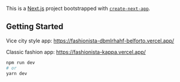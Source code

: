 This is a [Next.js](https://nextjs.org/) project bootstrapped with [`create-next-app`](https://github.com/vercel/next.js/tree/canary/packages/create-next-app).

## Getting Started

Vice city style app:
https://fashionista-dbmlrhahf-belforto.vercel.app/

Classic fashion app:
https://fashionista-kappa.vercel.app/

```bash
npm run dev
# or
yarn dev
```
